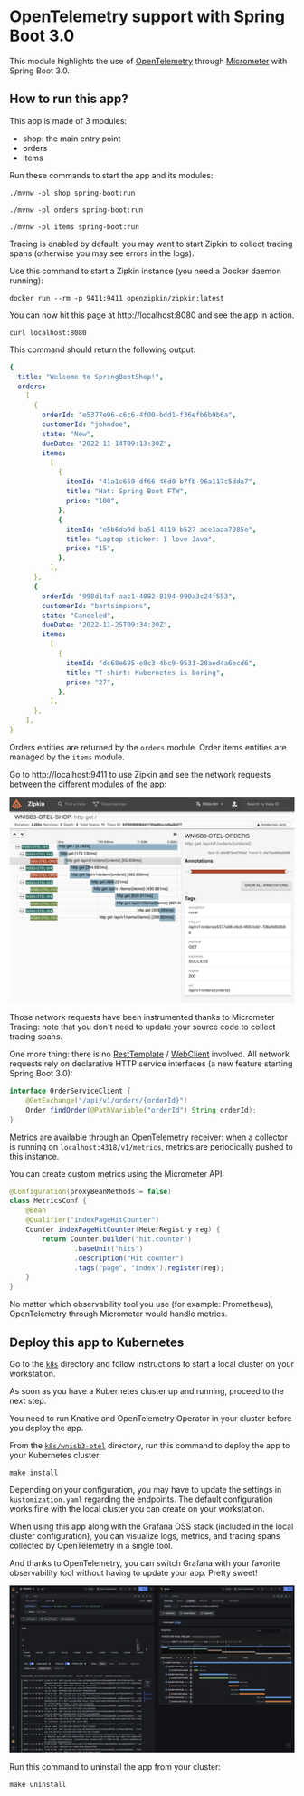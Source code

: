 # OpenTelemetry support with Spring Boot 3.0

This module highlights the use of [OpenTelemetry](https://opentelemetry.io) through
[Micrometer](https://micrometer.io) with Spring Boot 3.0.

## How to run this app?

This app is made of 3 modules:

- shop: the main entry point
- orders
- items

Run these commands to start the app and its modules:

```shell
./mvnw -pl shop spring-boot:run
```

```shell
./mvnw -pl orders spring-boot:run
```

```shell
./mvnw -pl items spring-boot:run
```

Tracing is enabled by default: you may want to start Zipkin to collect
tracing spans (otherwise you may see errors in the logs).

Use this command to start a Zipkin instance (you need a Docker daemon running):

```shell
docker run --rm -p 9411:9411 openzipkin/zipkin:latest
```

You can now hit this page at http://localhost:8080 and see the app in action.

```shell
curl localhost:8080
```

This command should return the following output:

```yaml
{
  title: "Welcome to SpringBootShop!",
  orders:
    [
      {
        orderId: "e5377e96-c6c6-4f00-bdd1-f36efb6b9b6a",
        customerId: "johndoe",
        state: "New",
        dueDate: "2022-11-14T09:13:30Z",
        items:
          [
            {
              itemId: "41a1c650-df66-46d0-b7fb-96a117c5dda7",
              title: "Hat: Spring Boot FTW",
              price: "100",
            },
            {
              itemId: "e5b6da9d-ba51-4119-b527-ace1aaa7985e",
              title: "Laptop sticker: I love Java",
              price: "15",
            },
          ],
      },
      {
        orderId: "998d14af-aac1-4082-8194-990a3c24f553",
        customerId: "bartsimpsons",
        state: "Canceled",
        dueDate: "2022-11-25T09:34:30Z",
        items:
          [
            {
              itemId: "dc68e695-e8c3-4bc9-9531-28aed4a6ecd6",
              title: "T-shirt: Kubernetes is boring",
              price: "27",
            },
          ],
      },
    ],
}
```

Orders entities are returned by the `orders` module.
Order items entities are managed by the `items` module.

Go to http://localhost:9411 to use Zipkin and see the network requests
between the different modules of the app:

![Screenshot of Zipkin showing tracing spans between modules](zipkin.png)

Those network requests have been instrumented thanks to Micrometer Tracing:
note that you don't need to update your source code to collect tracing spans.

One more thing: there is no [RestTemplate](https://docs.spring.io/spring-framework/docs/current/javadoc-api/org/springframework/web/client/RestTemplate.html)
/ [WebClient](https://docs.spring.io/spring-framework/docs/current/javadoc-api/org/springframework/web/reactive/function/client/WebClient.html)
involved. All network requests rely on declarative HTTP service interfaces
(a new feature starting Spring Boot 3.0):

```java
interface OrderServiceClient {
    @GetExchange("/api/v1/orders/{orderId}")
    Order findOrder(@PathVariable("orderId") String orderId);
}
```

Metrics are available through an OpenTelemetry receiver:
when a collector is running on `localhost:4318/v1/metrics`, metrics are
periodically pushed to this instance.

You can create custom metrics using the Micrometer API:

```java
@Configuration(proxyBeanMethods = false)
class MetricsConf {
    @Bean
    @Qualifier("indexPageHitCounter")
    Counter indexPageHitCounter(MeterRegistry reg) {
        return Counter.builder("hit.counter")
                .baseUnit("hits")
                .description("Hit counter")
                .tags("page", "index").register(reg);
    }
}
```

No matter which observability tool you use (for example: Prometheus),
OpenTelemetry through Micrometer would handle metrics.

## Deploy this app to Kubernetes

Go to the [`k8s`](../k8s) directory and follow instructions to
start a local cluster on your workstation.

As soon as you have a Kubernetes cluster up and running, proceed to the next step.

You need to run Knative and OpenTelemetry Operator in your cluster
before you deploy the app.

From the [`k8s/wnisb3-otel`](../k8s/wnisb3-otel) directory, run this command to
deploy the app to your Kubernetes cluster:

```shell
make install
```

Depending on your configuration, you may have to update the settings
in `kustomization.yaml` regarding the endpoints.
The default configuration works fine with the local cluster you can create
on your workstation.

When using this app along with the Grafana OSS stack
(included in the local cluster configuration), you can visualize logs, metrics,
and tracing spans collected by OpenTelemetry in a single tool.

And thanks to OpenTelemetry, you can switch Grafana with your favorite observability
tool without having to update your app. Pretty sweet!

![Screenshot of Grafana showing logs and tracing spans](grafana.png)

Run this command to uninstall the app from your cluster:

```shell
make uninstall
```
